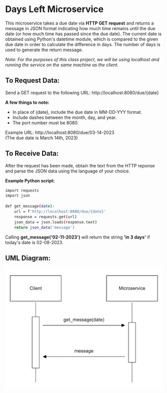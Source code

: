 # Days Left Microservice

This microservice takes a due date via **HTTP GET request** and returns a message in JSON format indicating how much time remains until the due date (or how much time has passed since the due date). The current date is obtained using Python's datetime module, which is compared to the given due date in order to calculate the difference in days. The number of days is used to generate the return message.

_Note: For the purposes of this class project, we will be using localhost and running the service on the same machine as the client._

## To Request Data:

Send a GET request to the following URL:
http://localhost:8080/due/{date}

**A few things to note:**
* In place of {date}, include the due date in MM-DD-YYY format.
* Include dashes between the month, day, and year.
* The port number must be 8080.

Example URL:
http://localhost:8080/due/03-14-2023  
(The due date is March 14th, 2023)

## To Receive Data:
After the request has been made, obtain the text from the HTTP reponse and parse the JSON data using the language of your choice.

**Example Python script:**
```sh
import requests
import json

def get_message(date):
    url = f'http://localhost:8080/due/{date}'
    response = requests.get(url)
    json_data = json.loads(response.text)
    return json_data['message']
```
Calling **get_message('02-11-2023')** will return the string **'in 3 days'** if today's date is 02-08-2023.

## UML Diagram:
![image](UML_Diagram.png)